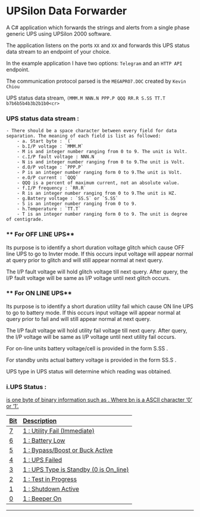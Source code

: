 # UPSilon Data Forwarder
 A C# application which forwards the strings and alerts from a single phase generic UPS using UPSilon 2000 software.
 
 The application listens on the ports `XX` and `XX` and forwards this UPS status data stream to an endpoint of your choice.
 
 In the example application I have two options: `Telegram` and an `HTTP API` endpoint.
 
 The communication protocol parsed is the `MEGAPRO7.DOC` created by `Kevin Chiou`

UPS status data stream,
`(MMM.M NNN.N PPP.P QQQ RR.R S.SS TT.T b7b6b5b4b3b2b1b0<cr>`

### UPS status data stream :

    - There should be a space character between every field for data separation. The meaning of each field is list as followed:
        - a. Start byte : `(`
        - b.I/P voltage : `MMM.M`
        - M is and integer number ranging from 0 to 9. The unit is Volt.
        - c.I/P fault voltage : NNN.N
        - N is and integer number ranging from 0 to 9.The unit is Volt.
        - d.O/P voltage : `PPP.P`
        - P is an integer number ranging form 0 to 9.The unit is Volt.
        - e.O/P current : `QQQ`
        - QQQ is a percent of maximum current, not an absolute value.
        - f.I/P frequency : `RR.R`
        - R is an integer number ranging from 0 to 9.The unit is HZ.
        - g.Battery voltage : `SS.S` or `S.SS`
        - S is an integer number ranging from 0 to 9.
        - h.Temperature : `TT.T`
        - T is an integer number ranging form 0 to 9. The unit is degree of centigrade.

### ** For OFF LINE UPS**
Its purpose is to identify a short duration voltage glitch
which cause OFF line UPS to go to Invter mode.
 If this occurs
input voltage will appear normal at query prior to glitch and
will still appear normal at next query.

The I/P fault voltage will hold glitch voltage till next
query. After query, the I/P fault voltage will be same as I/P
voltage until next glitch occurs.

### ** For ON LINE UPS**
Its purpose is to identify a short duration utility fail
which cause ON line UPS to go to battery mode.
 If this occurs
input voltage will appear normal at query prior to fail and
will still appear normal at next query.

The I/P fault voltage will hold utility fail voltage till
next query. After query, the I/P voltage will be same as I/P
voltage until next utility fail occurs.

For on-line units battery voltage/cell is provided in the
form S.SS .

For standby units actual battery voltage is provided in
the form SS.S .

UPS type in UPS status will determine which reading was
obtained.



### i.UPS Status : <U>
<U> is one byte of binary information such as
<b7b6b5b4b3b2b1b0>.
Where bn is a ASCII character ‘0’ or ‘1’.

|Bit|Description|
| :------------| :------------ |
|7|1 : Utility Fail (Immediate)|
|6|1 : Battery Low|
|5|1 : Bypass/Boost or Buck Active|
|4|1 : UPS Failed|
|3|1 : UPS Type is Standby (0 is On_line)|
|2|1 : Test in Progress|
|1|1 : Shutdown Active|
|0|1 : Beeper On|

---
